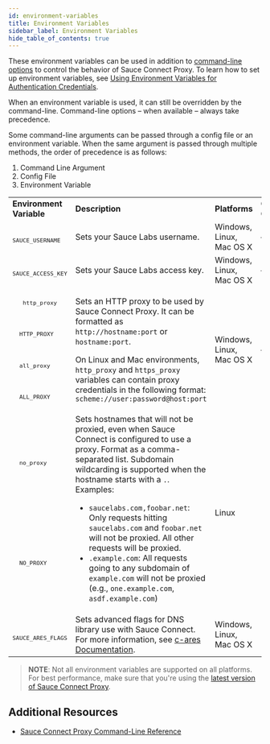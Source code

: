 ```yaml
---
id: environment-variables
title: Environment Variables
sidebar_label: Environment Variables
hide_table_of_contents: true
---
```


These environment variables can be used in addition to [command-line options](/dev/cli/sauce-connect-proxy) to control the behavior of Sauce Connect Proxy. To learn how to set up environment variables, see [Using Environment Variables for Authentication Credentials](https://wiki.saucelabs.com/pages/viewpage.action?pageId=48365921).

When an environment variable is used, it can still be overridden by the command-line. Command-line options – when available – always take precedence.

Some command-line arguments can be passed through a config file or an environment variable. When the same argument is passed through multiple methods, the order of precedence is as follows:

1. Command Line Argument
1. Config File
1. Environment Variable

<table>

  <tr>
   <td><strong>Environment Variable</strong></td>
   <td><strong>Description</strong></td>
   <td><strong>Platforms</strong></td>
   <td><strong>Corresponding CLI Option</strong></td>
  </tr>
  <tr>
   <td><sub><code>
   SAUCE_USERNAME
   </code></sub></td>
   <td>Sets your Sauce Labs username.</td>
   <td>Windows, Linux, Mac OS X</td>
   <td><a href="/dev/cli/sauce-connect-proxy"><sub><code>--user</code></sub></a></td>
  </tr>
  <tr>
   <td><sub><code>
   SAUCE_ACCESS_KEY
   </code></sub></td>
   <td>Sets your Sauce Labs access key.</td>
   <td>Windows, Linux, Mac OS X</td>
   <td><a href="/dev/cli/sauce-connect-proxy"><sub><code>--api-key</code></sub></a></td>
  </tr>
  <tr>
  <td><sub><code>
   http_proxy
   </code></sub></td>
   <td rowspan="4" >
   <p>Sets an HTTP proxy to be used by Sauce Connect Proxy. It can be formatted as <code>http://hostname:port</code> or <code>hostname:port</code>.</p>

   <p>On Linux and Mac environments, <code>http_proxy</code> and <code>https_proxy</code> variables can contain proxy credentials in the following format: <code>scheme://user:password@host:port</code></p>
   </td>

   <td rowspan="4" >Windows, Linux, Mac OS X</td>

   <td rowspan="4" ><a href="/dev/cli/sauce-connect-proxy"><sub><code>--proxy</code></sub></a></td>
  </tr>

  <tr><td><sub><code>
  HTTP_PROXY
  </code></sub></td></tr>

  <tr><td><sub><code>
  all_proxy
  </code></sub></td></tr>

  <tr><td><sub><code>
  ALL_PROXY
  </code></sub></td></tr>

  <tr><td><sub><code>
  no_proxy
  </code></sub></td>
  <td rowspan="2" >
   Sets hostnames that will not be proxied, even when Sauce Connect is configured to use a proxy. Format as a comma-separated list. Subdomain wildcarding is supported when the hostname starts with a <code>.</code>. Examples:
   <ul>
   <li><code>saucelabs.com,foobar.net</code>: Only requests hitting <code>saucelabs.com</code> and <code>foobar.net</code> will not be proxied. All other requests will be proxied.</li>
   <li><code>.example.com</code>: All requests going to any subdomain of <code>example.com</code> will not be proxied (e.g., <code>one.example.com</code>, <code>asdf.example.com</code>)</li>
   </ul></td>
   <td rowspan="2" > Linux </td>
   <td rowspan="2" > </td>
  </tr>

  <tr><td><sub><code>
  NO_PROXY
  </code></sub></td></tr>

  <tr>
  <td><sub><code>
  SAUCE_ARES_FLAGS
  </code></sub></td>

   <td>
   Sets advanced flags for DNS library use with Sauce Connect. For more information, see <a href="http://c-ares.haxx.se/ares_init.html">c-ares Documentation</a>.
   </td>

   <td>Windows, Linux, Mac OS X</td>

   <td></td>

   </tr>
   </table>

>**NOTE**: Not all environment variables are supported on all platforms. For best performance, make sure that you're using the [latest version of Sauce Connect Proxy](https://wiki.saucelabs.com/pages/viewpage.action?pageId=96832863).

## Additional Resources

* [Sauce Connect Proxy Command-Line Reference](/dev/cli/sauce-connect-proxy)
